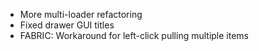 - More multi-loader refactoring
- Fixed drawer GUI titles
- FABRIC: Workaround for left-click pulling multiple items